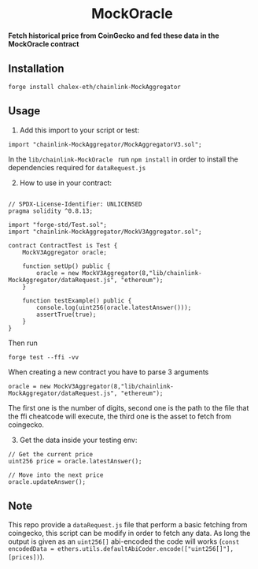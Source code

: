 # <h1 align="center"> MockOracle </h1>

**Fetch historical price from CoinGecko and fed these data in the MockOracle contract** 

## Installation

```
forge install chalex-eth/chainlink-MockAggregator
```

## Usage

1. Add this import to your script or test:

```solidity
import "chainlink-MockAggregator/MockAggregatorV3.sol";
```

In the ```lib/chainlink-MockOracle ``` run ```npm install``` in order to install the dependencies required for ```dataRequest.js```

2. How to use in your contract:

```solidity

// SPDX-License-Identifier: UNLICENSED
pragma solidity ^0.8.13;

import "forge-std/Test.sol";
import "chainlink-MockAggregator/MockV3Aggregator.sol";

contract ContractTest is Test {
    MockV3Aggregator oracle;

    function setUp() public {
        oracle = new MockV3Aggregator(8,"lib/chainlink-MockAggregator/dataRequest.js", "ethereum");
    }

    function testExample() public {
        console.log(uint256(oracle.latestAnswer()));
        assertTrue(true);
    }
}
```

Then run 

```forge test --ffi -vv```

When creating a new contract you have to parse 3 arguments 

``` oracle = new MockV3Aggregator(8,"lib/chainlink-MockAggregator/dataRequest.js", "ethereum"); ```


The first one is the number of digits, second one is the path to the file that the ffi cheatcode will execute, the third one is the asset to fetch from coingecko.

3. Get the data inside your testing env:


```solidity
// Get the current price
uint256 price = oracle.latestAnswer();

// Move into the next price
oracle.updateAnswer();

```


## Note

This repo provide a ```dataRequest.js``` file that perform a basic fetching from coingecko, this script can be modify in order to fetch any data. As long the output is given as an ```uint256[]``` abi-encoded the code will works (```const encodedData = ethers.utils.defaultAbiCoder.encode(["uint256[]"], [prices])```).
